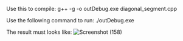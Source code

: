 Use this to compile:
g++ -g -o outDebug.exe diagonal_segment.cpp

Use the following command to run:
./outDebug.exe

The result must looks like:
![Screenshot (158)](https://github.com/user-attachments/assets/5b7bc9ff-c16f-42ab-9d1d-610f6c61eb34)
